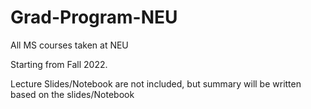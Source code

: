 # Grad-Program-NEU
All MS courses taken at NEU

Starting from Fall 2022.

Lecture Slides/Notebook are not included, but summary will be written based on the slides/Notebook

